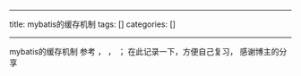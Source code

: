 
--- 
title:  mybatis的缓存机制 
tags: []
categories: [] 

---
mybatis的缓存机制 参考 ， ， ； 在此记录一下，方便自己复习， 感谢博主的分享
